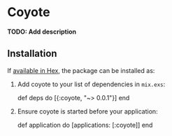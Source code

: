 # Coyote

**TODO: Add description**

## Installation

If [available in Hex](https://hex.pm/docs/publish), the package can be installed as:

  1. Add coyote to your list of dependencies in `mix.exs`:

        def deps do
          [{:coyote, "~> 0.0.1"}]
        end

  2. Ensure coyote is started before your application:

        def application do
          [applications: [:coyote]]
        end

